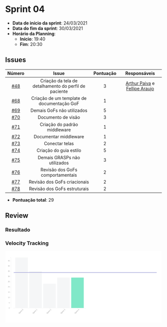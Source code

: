 # Sprint 04

- **Data de início da sprint**: 24/03/2021
- **Data do fim da sprint**: 30/03/2021
- **Horário da Planning**:
  - **Início**: 19:40
  - **Fim**: 20:30

## Issues

| Número | Issue | Pontuação | Responsáveis |
| :----: | :---: | :-------: | :----------: |
| [#48](https://github.com/UnBArqDsw2020-2/2020.2_G3_ProjetoHigia/issues/48) | Criação da tela de detalhamento do perfil de paciente |     3     |                                                     [Arthur Paiva](https://github.com/ArthurPaivaT) e [Fellipe Araujo](https://github.com/fellipe-araujo)                                                     |
|[#68](https://github.com/UnBArqDsw2020-2/2020.2_G3_ProjetoHigia/issues/68)|Criação de um template de documentação GoF|1||
|[#69](https://github.com/UnBArqDsw2020-2/2020.2_G3_ProjetoHigia/issues/69)|Demais GoFs não utilizados|5||
|[#70](https://github.com/UnBArqDsw2020-2/2020.2_G3_ProjetoHigia/issues/70)|Documento de visão|3||
|[#71](https://github.com/UnBArqDsw2020-2/2020.2_G3_ProjetoHigia/issues/71)|Criação do padrão middleware|1||
|[#72](https://github.com/UnBArqDsw2020-2/2020.2_G3_ProjetoHigia/issues/72)|Documentar middleware|1||
|[#73](https://github.com/UnBArqDsw2020-2/2020.2_G3_ProjetoHigia/issues/73)|Conectar telas|2||
|[#74](https://github.com/UnBArqDsw2020-2/2020.2_G3_ProjetoHigia/issues/74)|Criação do guia estilo|5||
|[#75](https://github.com/UnBArqDsw2020-2/2020.2_G3_ProjetoHigia/issues/75)|Demais GRASPs não utilizados|3||
|[#76](https://github.com/UnBArqDsw2020-2/2020.2_G3_ProjetoHigia/issues/76)|Revisão dos GoFs comportamentais|2||
|[#77](https://github.com/UnBArqDsw2020-2/2020.2_G3_ProjetoHigia/issues/77)|Revisão dos GoFs criacionais|2||
|[#78](https://github.com/UnBArqDsw2020-2/2020.2_G3_ProjetoHigia/issues/78)|Revisão dos GoFs estruturais|2||

- **Pontuação total**: 29

## Review


### Resultado

<!-- ### Culmutative Flow

![culmutativeFlow04](../assets/images/00-sprint/culmutativeFlow/culmutativeFlow04.png)

### Burndown Report

![burndown04](../assets/images/00-sprint/burndown/burndown04.png) -->

### Velocity Tracking

![velocity04](../assets/images/00-sprint/velocity/velocity04.png)
